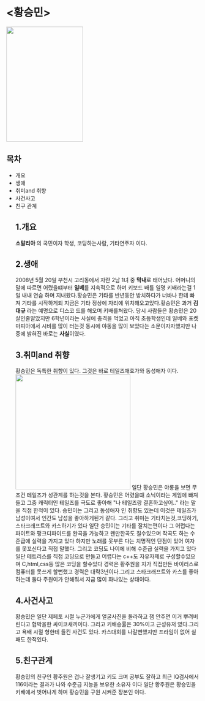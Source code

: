 <h1> <황승민> </h1>
<img src="https://cdn.discordapp.com/attachments/932961789346480229/987565723222155265/IMG_1546.PNG" 
width="200" height="300">

<h2> 목차 </h2>
<ul>

<li> 개요 </li>
<li> 생애 </li>
<li> 취미and 취향 </li>
<li> 사건사고 </li>
<li> 친구 관계 </li>

<h2>1.개요 </h2>
<p> <strong> 소말리아 </strong>의 국민이자 학생, 코딩하는사람, 기타연주자 이다.</p>

<h2> 2.생애 </h2>

<p> 2008년 5월 20일 부천시 고리동에서 자란 2남 1녀 중 <strong>막내</strong>로 태어났다. 어머니의 말에 따르면 어렸을떄부터
<strong>일베</strong>를 지속적으로 하며 키보드 배틀 일명 키배라는걸 1일 내내 연습 하며 지내왔다.황승민은 기타를 반년동안 방치하다가 
너바나 한테 빠져 기타를 시작하게되 지금은 기타 정상에 자리에 위치해오고있다.황승민은 과거 <strong>김대규</strong>
라는 예명으로 디스코
드를 해오며 키배를쳐왔다. 당시 사람들은 황승민은 20살인줄알았지만 6학년이라는 사실에 충격을 먹었고
아직 초등학생인데 일베와 포켓마피아에서 시비를 많이 터는것 동시에 야동을 많이 보았다는 소문이자자했지만 나중에 밝혀진
바로는 <strong>사실</strong>이였다.</p> 

<h2> 3.취미and 취향 </h2>
황승민은 독특한 취향이 있다.
그것은 바로 테일즈애호가와 동성애자 이다.
<img src="https://cdn.discordapp.com/attachments/932961789346480229/9875
74606208573501/image0.jpg"widt
h="200" height="300">
일단 황승민은 야롱을 보면 무조건 테일즈가 성관계를 하는것을 본다.
황승민은 어렸을떄 소닉이라는 게임에 빠져들고 그중 캐릭터인 테일즈를 극도로 좋아해 
"나 테일즈랑 결혼하고싶어.." 라는 말을 직접 한적이 있다. 승민이는 그리고 
동성애자 인 취향도 있는데 이것은 테일즈가 남성이여서 인간도 남성을 좋아하게된거 같다.
그리고 취미는 기타치는것,코딩하기,스타크래프트와 카스하기가 있다
일단 승민이는 기타를 잘치는편이다 그 어렵다는 파이트와 펑크디파이드를 완곡을 가능하고 왠만한곡도 칠수있으며
작곡도 하는 수준급에 실력을 가지고 있다 하지만 노래를 못부른 다는 치명적인 단점이 있어 여자를 못꼬신다고 직접 말했다.
그리고 코딩도 나이에 비해 수준급 실력을 가지고 있다 일단 테트리스를 직접 코딩으로 만들고 어렵다는 c++도 자유자제로
구성할수있으며 C,html,css등 많은 코딩을 할수있다 경력은 황주원을 지가 직접만든 바이러스로 컴퓨터를 못쓰게 할뻔했고
경력은 대략3년이다.그리고 스타크래프트와 카스를 좋아하는데 둘다 주원이가 안해줘서 지금 많이 화나있는 상태이다.

<h2> 4.사건사고</h2>
<p> 황승민은 일단 제페토 시절 누군가에게 얼굴사진을 돌라하고 잼 안주면 이거 뿌려버린다고 협박을한
싸이코새끼이다. 그리고 키배승률은 30%이고 근성유저 였다.그리고 욕배 시절 형한테 들킨 사건도 있다.
카스대회를 나갈뻔했지만 프라임이 없어 실패도 한적있다.

<h2> 5.친구관계 </h2>
<p>황승민의 친구인 황주원은 겁나 잘생기고 키도 크며 공부도 잘하고 최근 IQ검사에서 116이라는 결과가 나와 수준급
지능을 보유한 소유자 이다 일단 황주원은 황승민을 키배에서 벗어나게 하며 황승민을 구원 시켜준 장본인 이다.
